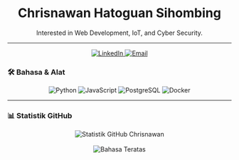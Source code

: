 <div align="center">

# Chrisnawan Hatoguan Sihombing

<p align="center">
 Interested in Web Development, IoT, and Cyber Security.
</p>

---

<div id="socials" align="center">
  <a href="https://www.linkedin.com/in/[(https://www.linkedin.com/in/chrisnawan-sihombing-b02089322/)]">
    <img src="https://img.shields.io/badge/LinkedIn-0077B5?style=for-the-badge&logo=linkedin&logoColor=white" alt="LinkedIn"/>
  </a>
  <a href="mailto:lumbantoruan1910@gmail.com">
    <img src="https://img.shields.io/badge/Email-D14836?style=for-the-badge&logo=gmail&logoColor=white" alt="Email"/>
  </a>
</div>

</div>

### 🛠️ Bahasa & Alat

<p align="center">
  <img src="https://img.shields.io/badge/Python-3776AB?style=for-the-badge&logo=python&logoColor=white" alt="Python">
  <img src="https://img.shields.io/badge/JavaScript-F7DF1E?style=for-the-badge&logo=javascript&logoColor=black" alt="JavaScript">
  <img src="https://img.shields.io/badge/PostgreSQL-4169E1?style=for-the-badge&logo=postgresql&logoColor=white" alt="PostgreSQL">
  <img src="https://img.shields.io/badge/Docker-2496ED?style=for-the-badge&logo=docker&logoColor=white" alt="Docker">
</p>

---

### 📊 Statistik GitHub

<p align="center">
  <img align="center" src="https://github-readme-stats.vercel.app/api?username=emecogan&show_icons=true&locale=id&theme=tokyonight" alt="Statistik GitHub Chrisnawan" />
  <br/><br/>
  <img align="center" src="https://github-readme-stats.vercel.app/api/top-langs?username=emecogan&layout=compact&locale=id&theme=tokyonight" alt="Bahasa Teratas" />
</p>
